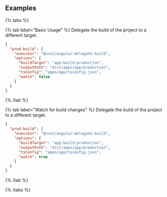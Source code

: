## Examples

{% tabs %}

{% tab label="Basic Usage" %}
Delegate the build of the project to a different target.

```json
{
  "prod-build": {
    "executor": "@nrwl/angular:delegate-build",
    "options": {
      "buildTarget": "app:build:production",
      "outputPath": "dist/apps/app/production",
      "tsConfig": "apps/app/tsconfig.json",
      "watch": false
    }
  }
}
```

{% /tab %}

{% tab label="Watch for build changes" %}
Delegate the build of the project to a different target.

```json
{
  "prod-build": {
    "executor": "@nrwl/angular:delegate-build",
    "options": {
      "buildTarget": "app:build:production",
      "outputPath": "dist/apps/app/production",
      "tsConfig": "apps/app/tsconfig.json",
      "watch": true
    }
  }
}
```

{% /tab %}

{% /tabs %}
